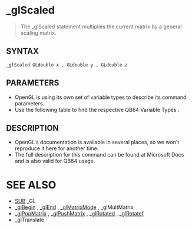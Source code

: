 # _glScaled
> The _glScaled statement multiplies the current matrix by a general scaling matrix.

## SYNTAX
`_glScaled GLdouble x , GLdouble y , GLdouble z`

## PARAMETERS
* OpenGL is using its own set of variable types to describe its command parameters.
* Use the following table to find the respective QB64 Variable Types .


## DESCRIPTION
* OpenGL's documentation is available in several places, so we won't reproduce it here for another time.
* The full description for this command can be found at Microsoft Docs and is also valid for QB64 usage.


# SEE ALSO
* [SUB](SUB.md) _GL
* [_glBegin](_glBegin.md) , [_glEnd](_glEnd.md) , [_glMatrixMode](_glMatrixMode.md) , _glMultMatrix
* [_glPopMatrix](_glPopMatrix.md) , [_glPushMatrix](_glPushMatrix.md) , [_glRotated](_glRotated.md) , [_glRotatef](_glRotatef.md)
* _glTranslate

